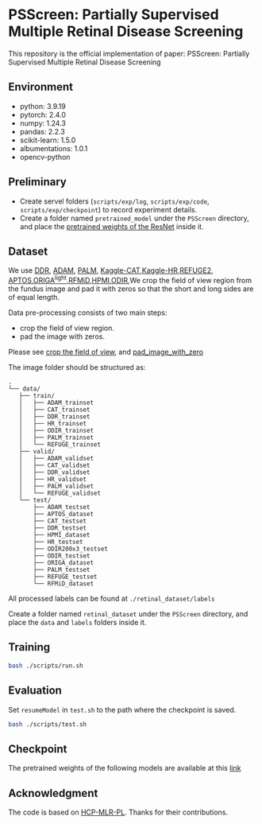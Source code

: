 # PSScreen: Partially Supervised Multiple Retinal Disease Screening

This repository is the official implementation of paper: PSScreen: Partially Supervised Multiple Retinal Disease Screening

## Environment

- python: 3.9.19
- pytorch: 2.4.0
- numpy: 1.24.3
- pandas: 2.2.3
- scikit-learn: 1.5.0
- albumentations: 1.0.1
- opencv-python

## Preliminary

- Create servel folders (`scripts/exp/log`, `scripts/exp/code`, `scripts/exp/checkpoint`) to record experiment details.
- Create a folder named `pretrained_model` under the `PSScreen` directory, and place the [pretrained weights of the ResNet](https://unioulu-my.sharepoint.com/:u:/g/personal/bzheng24_univ_yo_oulu_fi/EX8_ALmVwYhDqkrL5XOygBwB7vuvxbfONCTuqccne-77jw?e=TEXuNf) inside it.

## Dataset 

We use [DDR](https://github.com/nkicsl/DDR-dataset), [ADAM](https://drive.google.com/file/d/1Uz5x0aqXb0aecjzNWQ4522oCxaRDZxBt/view), [PALM](https://drive.google.com/file/d/14XWD6kX0dVRfAyEc7FkZGKZibWEkvnyv/view), [Kaggle-CAT](https://www.kaggle.com/datasets/jr2ngb/cataractdataset),[Kaggle-HR](https://www.kaggle.com/datasets/harshwardhanfartale/hypertension-and-hypertensive-retinopathy-dataset),[REFUGE2](https://drive.google.com/file/d/1DspRzDqypeBOxZnWPQxmXprNVmJwkBRJ/view), [APTOS](https://www.kaggle.com/competitions/aptos2019-blindness-detection/data),[ORIGA<sup>light</sup>](https://pubmed.ncbi.nlm.nih.gov/21095735/),[RFMiD](https://riadd.grand-challenge.org/download-all-classes/),[HPMI](https://figshare.com/articles/dataset/HPMI_A_retinal_fundus_image_dataset_for_identification_of_high_and_pathological_myopia_based_on_deep_learning/24800232?file=49305304),[ODIR](https://odir2019.grand-challenge.org/dataset/),We crop the field of view region from the fundus image and pad it with zeros so that the short and long sides are of equal length.

Data pre-processing consists of two main steps:

- crop the field of view region.
- pad the image with zeros.

Please see [crop the field of view](./datasets/threshold_crop.py), and [pad_image_with_zero](./datasets/pad_image_with_zero.py)

 The image folder should be structured as:

 ```none
.
└── data/
    ├── train/
    │   ├── ADAM_trainset
    │   ├── CAT_trainset
    │   ├── DDR_trainset
    │   ├── HR_trainset
    │   ├── ODIR_trainset
    │   ├── PALM_trainset
    │   └── REFUGE_trainset
    ├── valid/
    │   ├── ADAM_validset
    │   ├── CAT_validset
    │   ├── DDR_validset
    │   ├── HR_validset
    │   ├── PALM_validset
    │   └── REFUGE_validset
    └── test/
        ├── ADAM_testset
        ├── APTOS_dataset
        ├── CAT_testset
        ├── DDR_testset
        ├── HPMI_dataset
        ├── HR_testset
        ├── ODIR200x3_testset
        ├── ODIR_testset
        ├── ORIGA_dataset
        ├── PALM_testset
        ├── REFUGE_testset
        └── RFMiD_dataset
```

All processed labels can be found at `./retinal_dataset/labels`

Create a folder named `retinal_dataset` under the `PSScreen` directory, and place the `data` and `labels` folders inside it.

## Training

```sh
bash ./scripts/run.sh
```

## Evaluation

Set `resumeModel` in `test.sh` to the path where the checkpoint is saved.

```sh
bash ./scripts/test.sh
```
## Checkpoint

The pretrained weights of the following models are available at this [link](https://unioulu-my.sharepoint.com/:u:/g/personal/bzheng24_univ_yo_oulu_fi/ETRhBmwPeIdGoeDka1DpiJ8Bd3pjiPiRM7s9D3GdZ-ZjsQ?e=L8NrkJ)

## Acknowledgment

The code is based on [HCP-MLR-PL](https://github.com/HCPLab-SYSU/HCP-MLR-PL/tree/main). Thanks for their contributions.


